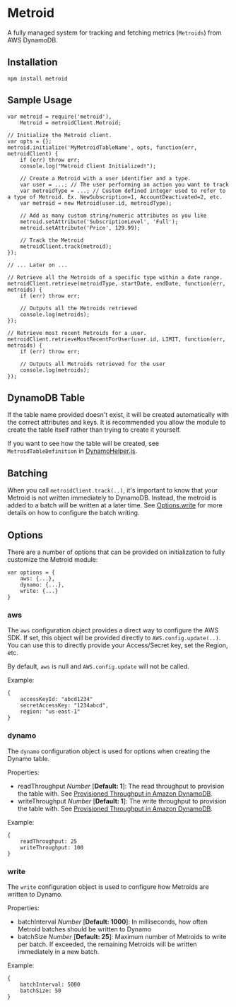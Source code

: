 # Metroid

A fully managed system for tracking and fetching metrics (`Metroids`) from AWS DynamoDB. 

## Installation
```
npm install metroid
```

## Sample Usage

```node
var metroid = require('metroid'),
    Metroid = metroidClient.Metroid;

// Initialize the Metroid client.
var opts = {};
metroid.initialize('MyMetroidTableName', opts, function(err, metroidClient) {
    if (err) throw err;
    console.log("Metroid Client Initialized!");
    
    // Create a Metroid with a user identifier and a type.
    var user = ...; // The user performing an action you want to track
    var metroidType = ...; // Custom defined integer used to refer to a type of Metroid. Ex. NewSubscription=1, AccountDeactivated=2, etc.
    var metroid = new Metroid(user.id, metroidType);
    
    // Add as many custom string/numeric attributes as you like
    metroid.setAttribute('SubscriptionLevel', 'Full');
    metroid.setAttribute('Price', 129.99);
    
    // Track the Metroid
    metroidClient.track(metroid);
});

// ... Later on ...

// Retrieve all the Metroids of a specific type within a date range.
metroidClient.retrieve(metroidType, startDate, endDate, function(err, metroids) {
    if (err) throw err;
    
    // Outputs all the Metroids retrieved
    console.log(metroids);
});

// Retrieve most recent Metroids for a user.
metroidClient.retrieveMostRecentForUser(user.id, LIMIT, function(err, metroids) {
    if (err) throw err;
    
    // Outputs all Metroids retrieved for the user
    console.log(metroids);
});

```

## DynamoDB Table

If the table name provided doesn't exist, it will be created automatically with the correct attributes and keys. It is recommended you allow the module to create the table itself rather than trying to create it yourself. 

If you want to see how the table will be created, see `MetroidTableDefinition` in [DynamoHelper.js](service/DynamoHelper.js).

## Batching

When you call `metroidClient.track(..)`, it's important to know that your Metroid is not written immediately to DynamoDB. Instead, the metroid is added to a batch will be written at a later time. See [Options.write](#write) for more details on how to configure the batch writing.

## Options

There are a number of options that can be provided on initialization to fully customize the Metroid module:

```node
var options = {
    aws: {...},
    dynamo: {...},
    write: {...}
}
```

### aws

The `aws` configuration object provides a direct way to configure the AWS SDK. If set, this object will be provided directly to `AWS.config.update(..)`. You can use this to directly provide your Access/Secret key, set the Region, etc.

By default, `aws` is null and `AWS.config.update` will not be called.

Example:
```
{
    accessKeyId: "abcd1234"
    secretAccessKey: "1234abcd",
    region: "us-east-1"
}
```

### dynamo

The `dynamo` configuration object is used for options when creating the Dynamo table. 

Properties:
- readThroughput *Number* [**Default: 1**]: The read throughput to provision the table with. See [Provisioned Throughput in Amazon DynamoDB](http://docs.aws.amazon.com/amazondynamodb/latest/developerguide/ProvisionedThroughputIntro.html).
- writeThroughput *Number* [**Default: 1**]: The write throughput to provision the table with. See [Provisioned Throughput in Amazon DynamoDB](http://docs.aws.amazon.com/amazondynamodb/latest/developerguide/ProvisionedThroughputIntro.html).

Example:
```
{
    readThroughput: 25
    writeThroughput: 100
}
```

### write

The `write` configuration object is used to configure how Metroids are written to Dynamo.

Properties:
- batchInterval *Number* [**Default: 1000**]: In milliseconds, how often Metroid batches should be written to Dynamo
- batchSize *Number* [**Default: 25**]: Maximum number of Metroids to write per batch. If exceeded, the remaining Metroids will be written immediately in a new batch.

Example:
```
{
    batchInterval: 5000
    batchSize: 50
}
```
